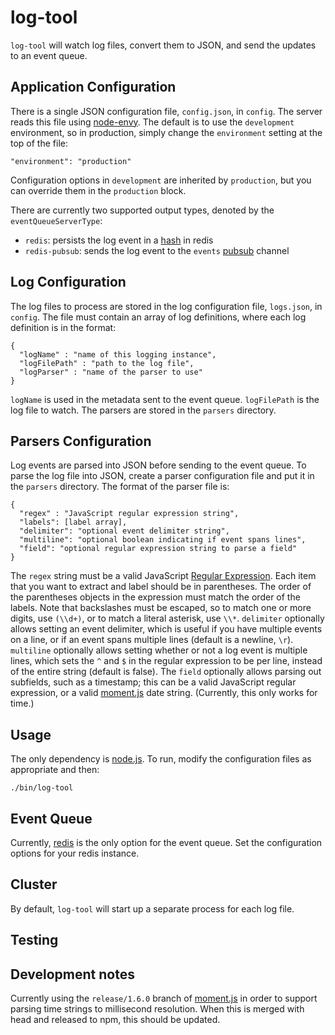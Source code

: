 # log-tool

`log-tool` will watch log files, convert them to JSON, and send the updates to an event queue.

## Application Configuration

There is a single JSON configuration file, `config.json`, in `config`. The server reads this file using [node-envy](https://github.com/eliOcs/node-envy). The default is to use the `development` environment, so in production, simply change the `environment` setting at the top of the file:

    "environment": "production"

Configuration options in `development` are inherited by `production`, but you can override them in the `production` block.

There are currently two supported output types, denoted by the `eventQueueServerType`:

  * `redis`: persists the log event in a [hash](http://redis.io/commands#hash) in redis
  * `redis-pubsub`: sends the log event to the `events` [pubsub](http://redis.io/topics/pubsub) channel

## Log Configuration

The log files to process are stored in the log configuration file, `logs.json`, in `config`. The file must contain an array of log definitions, where each log definition is in the format: 

    {
      "logName" : "name of this logging instance",
      "logFilePath" : "path to the log file",
      "logParser" : "name of the parser to use"
    }

`logName` is used in the metadata sent to the event queue. `logFilePath` is the log file to watch. The parsers are stored in the `parsers` directory. 

## Parsers Configuration

Log events are parsed into JSON before sending to the event queue. To parse the log file into JSON, create a parser configuration file and put it in the `parsers` directory. The format of the parser file is:

    {
      "regex" : "JavaScript regular expression string",
      "labels": [label array],
      "delimiter": "optional event delimiter string",
      "multiline": "optional boolean indicating if event spans lines",
      "field": "optional regular expression string to parse a field"
    }

The `regex` string must be a valid JavaScript [Regular Expression](https://developer.mozilla.org/en/JavaScript/Guide/Regular_Expressions). Each item that you want to extract and label should be in parentheses. The order of the parentheses objects in the expression must match the order of the labels. Note that backslashes must be escaped, so to match one or more digits, use `(\\d+)`, or to match a literal asterisk, use `\\*`. `delimiter` optionally allows setting an event delimiter, which is useful if you have multiple events on a line, or if an event spans multiple lines (default is a newline, `\r`). `multiline` optionally allows setting whether or not a log event is multiple lines, which sets the `^` and `$` in the regular expression to be per line, instead of the entire string (default is false). The `field` optionally allows parsing out subfields, such as a timestamp; this can be a valid JavaScript regular expression, or a valid [moment.js](http://momentjs.com/docs/#/parsing/string-format/) date string. (Currently, this only works for time.)

## Usage

The only dependency is [node.js](http://nodejs.org/). To run, modify the configuration files as appropriate and then:

    ./bin/log-tool

## Event Queue

Currently, [redis](http://redis.io/) is the only option for the event queue. Set the configuration options for your redis instance.

## Cluster

By default, `log-tool` will start up a separate process for each log file.

## Testing

## Development notes

Currently using the `release/1.6.0` branch of [moment.js](http://momentjs.com/) in order to support parsing time strings to millisecond resolution. When this is merged with head and released to npm, this should be updated.